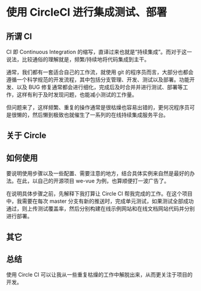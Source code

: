 # 使用 CircleCI 进行集成测试、部署

## 所谓 CI

CI 即 Continuous Integration 的缩写，直译过来也就是“持续集成”。而对于这一说法，比较通俗的理解就是，频繁/持续地将代码集成到主干。

通常，我们都有一套适合自己的工作流，就使用 git 的程序员而言，大部分也都会遵循一个科学规范的开发流程，其中包括分支管理、开发、测试以及部署。功能开发、以及 BUG 修复通常都会进行细化，完成后及时合并并进行测试、部署等工作，这样有利于及时发现问题，也能减小测试的工作量。

但问题来了，这样频繁、重复的操作通常是很枯燥也容易出错的，更何况程序员可是很懒的，然后懒到极致也就催生了一系列的在线持续集成服务平台。

## 关于 Circle



## 如何使用

要说明使用步骤以及一些配置、需要注意的地方，结合具体实例来自然是最好的办法。在此，以自己的开源项目 we-vue 为例，也算顺便打一波广告了。

在说明具体步骤之前，先解释下我打算让 Circle CI 帮我完成的工作。在这个项目中，我需要在每次 master 分支有新的推送时，完成单元测试，如果测试全部成功通过，则上传测试覆盖率，然后分别构建在线示例网站和在线文档网站代码并分别进行部署。

## 其它


## 总结

使用 Circle CI 可以让我从一些重复枯燥的工作中解脱出来，从而更关注于项目的开发。
